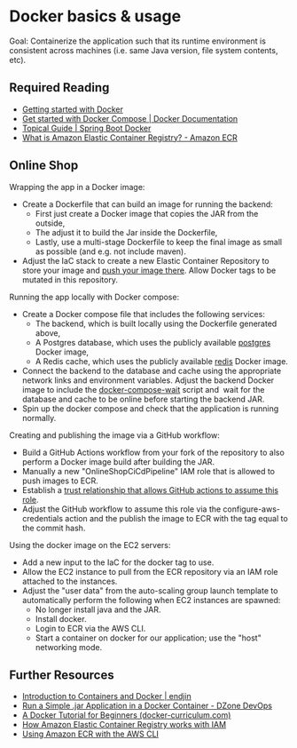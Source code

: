 # Docker basics & usage

Goal: Containerize the application such that its runtime environment is consistent across machines (i.e. same Java version, file system contents, etc).

## Required Reading

- [Getting started with Docker](https://docs.docker.com/get-started/)
- [Get started with Docker Compose | Docker Documentation](https://docs.docker.com/compose/gettingstarted/)
- [Topical Guide | Spring Boot Docker](https://spring.io/guides/topicals/spring-boot-docker/)
- [What is Amazon Elastic Container Registry? - Amazon ECR](https://docs.aws.amazon.com/AmazonECR/latest/userguide/what-is-ecr.html)

## Online Shop

Wrapping the app in a Docker image:

- Create a Dockerfile that can build an image for running the backend:
  - First just create a Docker image that copies the JAR from the outside,
  - The adjust it to build the Jar inside the Dockerfile,
  - Lastly, use a multi-stage Dockerfile to keep the final image as small as possible (and e.g. not include maven).
- Adjust the IaC stack to create a new Elastic Container Repository to store your image and [push your image there](https://docs.aws.amazon.com/AmazonECR/latest/userguide/docker-push-ecr-image.html). Allow Docker tags to be mutated in this repository.

Running the app locally with Docker compose:

- Create a Docker compose file that includes the following services:
  - The backend, which is built locally using the Dockerfile generated above,
  - A Postgres database, which uses the publicly available [postgres](https://hub.docker.com/_/postgres) Docker image,
  - A Redis cache, which uses the publicly available [redis](https://hub.docker.com/_/redis) Docker image.
- Connect the backend to the database and cache using the appropriate network links and environment variables. Adjust the backend Docker image to include the [docker-compose-wait](https://github.com/ufoscout/docker-compose-wait) script and  wait for the database and cache to be online before starting the backend JAR.
- Spin up the docker compose and check that the application is running normally.

Creating and publishing the image via a GitHub workflow:

- Build a GitHub Actions workflow from your fork of the repository to also perform a Docker image build after building the JAR.
- Manually a new "OnlineShopCiCdPipeline" IAM role that is allowed to push images to ECR. 
- Establish a [trust relationship that allows GitHub actions to assume this role](https://github.com/aws-actions/configure-aws-credentials#sample-iam-role-cloudformation-template). 
- Adjust the GitHub workflow to assume this role via the configure-aws-credentials action and the publish the image to ECR with the tag equal to the commit hash.

Using the docker image on the EC2 servers:

- Add a new input to the IaC for the docker tag to use.
- Allow the EC2 instance to pull from the ECR repository via an IAM role attached to the instances.
- Adjust the "user data" from the auto-scaling group launch template to automatically perform the following when EC2 instances are spawned:
  - No longer install java and the JAR.
  - Install docker.
  - Login to ECR via the AWS CLI. 
  - Start a container on docker for our application; use the "host" networking mode.

## Further Resources

- [Introduction to Containers and Docker | endjin](https://endjin.com/blog/2022/01/introduction-to-containers-and-docker)
- [Run a Simple .jar Application in a Docker Container - DZone DevOps](https://dzone.com/articles/run-simple-jar-application-in-docker-container-1)
- [A Docker Tutorial for Beginners (docker-curriculum.com)](https://docker-curriculum.com/)
- [How Amazon Elastic Container Registry works with IAM](https://docs.aws.amazon.com/AmazonECR/latest/userguide/security_iam_service-with-iam.html#security_iam_service-with-iam-id-based-policies)
- [Using Amazon ECR with the AWS CLI](https://docs.aws.amazon.com/AmazonECR/latest/userguide/getting-started-cli.html)
